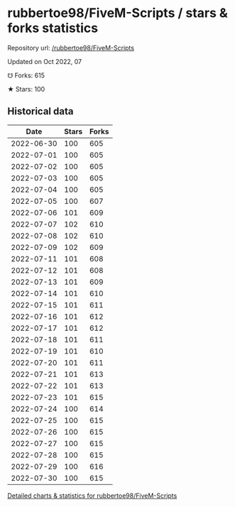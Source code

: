 # rubbertoe98/FiveM-Scripts / stars & forks statistics

Repository url: [/rubbertoe98/FiveM-Scripts](https://github.com/rubbertoe98/FiveM-Scripts)

Updated on Oct 2022, 07

☋ Forks: 615

★ Stars: 100

## Historical data
| Date | Stars | Forks |
|------|-------|-------|
| 2022-06-30 | 100 | 605 | 
| 2022-07-01 | 100 | 605 | 
| 2022-07-02 | 100 | 605 | 
| 2022-07-03 | 100 | 605 | 
| 2022-07-04 | 100 | 605 | 
| 2022-07-05 | 100 | 607 | 
| 2022-07-06 | 101 | 609 | 
| 2022-07-07 | 102 | 610 | 
| 2022-07-08 | 102 | 610 | 
| 2022-07-09 | 102 | 609 | 
| 2022-07-11 | 101 | 608 | 
| 2022-07-12 | 101 | 608 | 
| 2022-07-13 | 101 | 609 | 
| 2022-07-14 | 101 | 610 | 
| 2022-07-15 | 101 | 611 | 
| 2022-07-16 | 101 | 612 | 
| 2022-07-17 | 101 | 612 | 
| 2022-07-18 | 101 | 611 | 
| 2022-07-19 | 101 | 610 | 
| 2022-07-20 | 101 | 611 | 
| 2022-07-21 | 101 | 613 | 
| 2022-07-22 | 101 | 613 | 
| 2022-07-23 | 101 | 615 | 
| 2022-07-24 | 100 | 614 | 
| 2022-07-25 | 100 | 615 | 
| 2022-07-26 | 100 | 615 | 
| 2022-07-27 | 100 | 615 | 
| 2022-07-28 | 100 | 615 | 
| 2022-07-29 | 100 | 616 | 
| 2022-07-30 | 100 | 615 | 


[Detailed charts & statistics for rubbertoe98/FiveM-Scripts](https://reviewgithub.com/rep/rubbertoe98/FiveM-Scripts)

